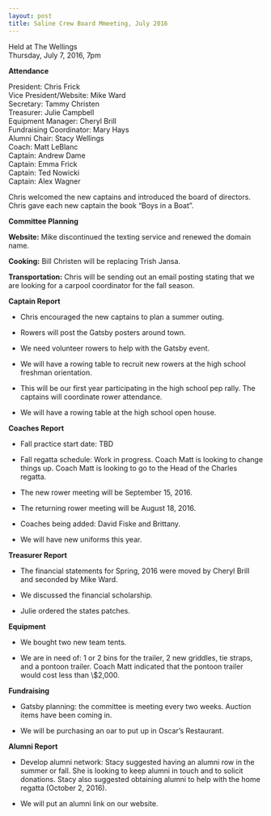 ```yaml
---
layout: post  
title: Saline Crew Board Mmeeting, July 2016  
---
```



Held at The Wellings  
Thursday, July 7, 2016, 7pm

**Attendance**

President: Chris Frick  
Vice President/Website: Mike Ward  
Secretary: Tammy Christen  
Treasurer: Julie Campbell  
Equipment Manager: Cheryl Brill  
Fundraising Coordinator: Mary Hays  
Alumni Chair: Stacy Wellings  
Coach: Matt LeBlanc  
Captain: Andrew Dame  
Captain: Emma Frick  
Captain: Ted Nowicki  
Captain: Alex Wagner

Chris welcomed the new captains and introduced the board of directors.
Chris gave each new captain the book “Boys in a Boat”.

**Committee Planning**

**Website:** Mike discontinued the texting service and renewed the domain
name.

**Cooking:** Bill Christen will be replacing Trish Jansa.

**Transportation:** Chris will be sending out an email posting stating
that we are looking for a carpool coordinator for the fall season.

**Captain Report**

-   Chris encouraged the new captains to plan a summer outing.

-   Rowers will post the Gatsby posters around town.

-   We need volunteer rowers to help with the Gatsby event.

-   We will have a rowing table to recruit new rowers at the high school
    freshman orientation.

-   This will be our first year participating in the high school
    pep rally. The captains will coordinate rower attendance.

-   We will have a rowing table at the high school open house.

**Coaches Report**

-   Fall practice start date: TBD

-   Fall regatta schedule: Work in progress. Coach Matt is looking to
    change things up. Coach Matt is looking to go to the Head of the
    Charles regatta.

-   The new rower meeting will be September 15, 2016.

-   The returning rower meeting will be August 18, 2016.

-   Coaches being added: David Fiske and Brittany.

-   We will have new uniforms this year.

**Treasurer Report**

-   The financial statements for Spring, 2016 were moved by Cheryl Brill
    and seconded by Mike Ward.

-   We discussed the financial scholarship.

-   Julie ordered the states patches.

**Equipment**

-   We bought two new team tents.

-   We are in need of: 1 or 2 bins for the trailer, 2 new griddles, tie
    straps, and a pontoon trailer. Coach Matt indicated that the pontoon
    trailer would cost less than \\$2,000.

**Fundraising**

-   Gatsby planning: the committee is meeting every two weeks. Auction
    items have been coming in.

-   We will be purchasing an oar to put up in Oscar’s Restaurant.

**Alumni Report**

-   Develop alumni network: Stacy suggested having an alumni row in the
    summer or fall. She is looking to keep alumni in touch and to
    solicit donations. Stacy also suggested obtaining alumni to help
    with the home regatta (October 2, 2016).

-   We will put an alumni link on our website.


